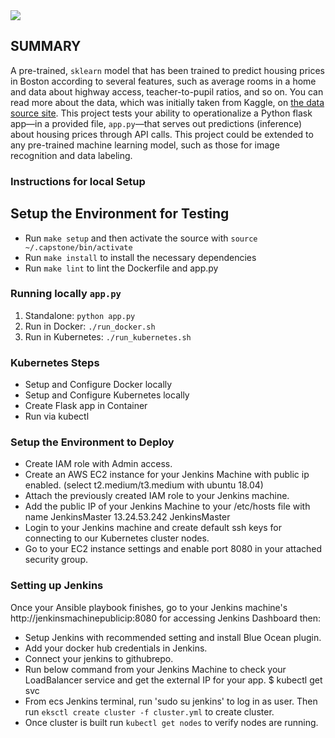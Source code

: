 <img src="https://video.udacity-data.com/topher/2019/May/5cda259e_screen-shot-2019-05-13-at-7.19.00-pm/screen-shot-2019-05-13-at-7.19.00-pm.png">

## SUMMARY

A pre-trained, `sklearn` model that has been trained to predict housing prices in Boston according to several features, such as average rooms in a home and data about highway access, teacher-to-pupil ratios, and so on. You can read more about the data, which was initially taken from Kaggle, on [the data source site](https://www.kaggle.com/c/boston-housing). This project tests your ability to operationalize a Python flask app—in a provided file, `app.py`—that serves out predictions (inference) about housing prices through API calls. This project could be extended to any pre-trained machine learning model, such as those for image recognition and data labeling.

### Instructions for local Setup

## Setup the Environment for Testing

* Run `make setup` and then activate the source with `source ~/.capstone/bin/activate`
* Run `make install` to install the necessary dependencies
* Run `make lint` to lint the Dockerfile and app.py

### Running locally `app.py`

1. Standalone:  `python app.py`
2. Run in Docker:  `./run_docker.sh`
3. Run in Kubernetes:  `./run_kubernetes.sh`

### Kubernetes Steps

* Setup and Configure Docker locally
* Setup and Configure Kubernetes locally
* Create Flask app in Container
* Run via kubectl

### Setup the Environment to Deploy

* Create IAM role with Admin access.
* Create an AWS EC2 instance for your Jenkins Machine with public ip enabled. (select t2.medium/t3.medium with ubuntu 18.04)
* Attach the previously created IAM role to your Jenkins machine.
* Add the public IP of your Jenkins Machine to your /etc/hosts file with name JenkinsMaster 13.24.53.242 JenkinsMaster
* Login to your Jenkins machine and create default ssh keys for connecting to our Kubernetes cluster nodes.
* Go to your EC2 instance settings and enable port 8080 in your attached security group.

### Setting up Jenkins

Once your Ansible playbook finishes, go to your Jenkins machine's http://jenkinsmachinepublicip:8080 for accessing Jenkins Dashboard then:
* Setup Jenkins with recommended setting and install Blue Ocean plugin.
* Add your docker hub credentials in Jenkins.
* Connect your jenkins to githubrepo.
* Run below command from your Jenkins Machine to check your LoadBalancer service and get the external IP for your app.
$ kubectl get svc
* From ecs Jenkins terminal, run 'sudo su jenkins' to log in as user. Then run `eksctl create cluster -f cluster.yml` to create cluster.
* Once cluster is built run `kubectl get nodes` to verify nodes are running.
